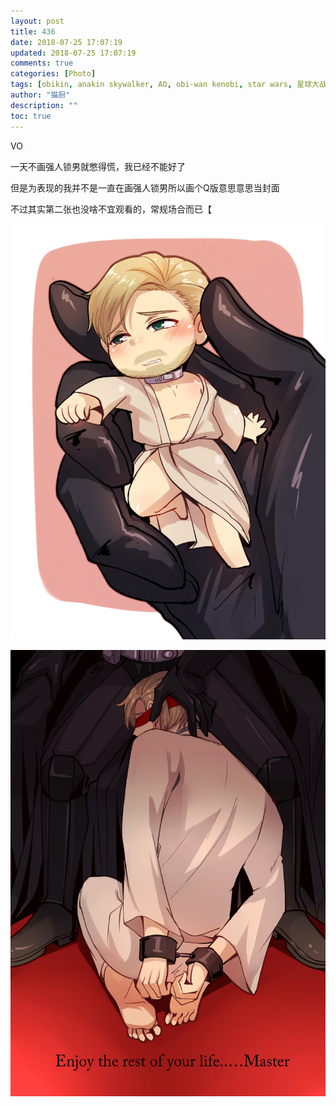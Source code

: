 ```yaml
---
layout: post
title: 436
date: 2018-07-25 17:07:19
updated: 2018-07-25 17:07:19
comments: true
categories: [Photo]
tags: [obikin, anakin skywalker, AO, obi-wan kenobi, star wars, 星球大战, VO]
author: "猫厨"
description: ""
toc: true
---
```


<p>VO</p> 
<p>一天不画强人锁男就憋得慌，我已经不能好了</p> 
<p>但是为表现的我并不是一直在画强人锁男所以画个Q版意思意思当封面</p> 
<p>不过其实第二张也没啥不宜观看的，常规场合而已【</p>

![](https://raw.githubusercontent.com/alicewish/meowchain247/master/img_cVZNdzJtQk9JV2NLZVF4QzFlUW1rbGVrbVpabXRnN2RCUGdjTkRlNHR0cmRKaG5OK28xTWpnPT0.jpg)

![](https://raw.githubusercontent.com/alicewish/meowchain247/master/img_cVZNdzJtQk9JV2NLZVF4QzFlUW1rbklUNEZRcWU2WEdDZEhJdUlqTjNzZlR6NElRMVhoa2l3PT0.jpg)